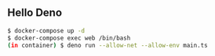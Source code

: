 ## Hello Deno
```sh
$ docker-compose up -d
$ docker-compose exec web /bin/bash
(in container) $ deno run --allow-net --allow-env main.ts
```

